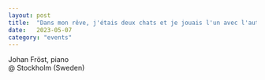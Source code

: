 ```yaml
---
layout: post
title:  "Dans mon rêve, j'étais deux chats et je jouais l'un avec l'autre"
date:   2023-05-07
category: "events"
---
```

Johan Fröst, piano <br>
@ Stockholm (Sweden)
